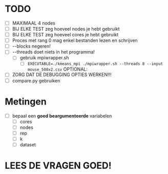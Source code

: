 # TODO

- [ ] MAXIMAAL 4 nodes
- [ ] BIJ ELKE TEST zeg hoeveel nodes je hebt gebruikt
- [ ] BIJ ELKE TEST zeg hoeveel cores je hebt gebruikt
- [ ] Proces met rang 0 mag enkel bestanden lezen en schrijven
- [ ] --blocks negeren! 
- [ ] --threads doet niets in het programma!
  - [ ] gebruik mpiwrapper.sh 
    - [ ] ``EXECUTABLE=./kmeans_mpi ./mpiwrapper.sh --threads 8 --input mouse_500x2.csv``
OPTIONAL:
- [ ] ZORG DAT DE DEBUGGING OPTIES WERKEN!!!
- [ ] compare.py gebruiken

# Metingen
- [ ] bepaal een **goed beargumenteerde** variabelen 
  - [ ] cores
  - [ ] nodes
  - [ ] rep
  - [ ] k
  - [ ] dataset

# **LEES DE VRAGEN GOED**!